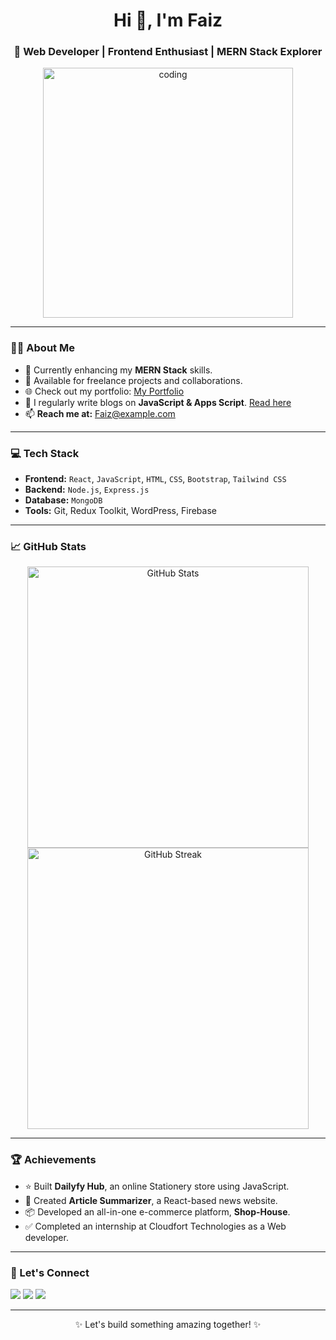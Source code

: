 <h1 align="center">Hi 👋, I'm Faiz</h1>
<h3 align="center">🚀 Web Developer | Frontend Enthusiast | MERN Stack Explorer</h3>

<p align="center">
  <img src="https://media.giphy.com/media/qgQUggAC3Pfv687qPC/giphy.gif" alt="coding" width="400"/>
</p>

---

### 👨‍💻 About Me
- 🌱 Currently enhancing my **MERN Stack** skills.
- 💼 Available for freelance projects and collaborations.
- 🌐 Check out my portfolio: [My Portfolio](#)
- 📝 I regularly write blogs on **JavaScript & Apps Script**. [Read here](#)
- 📫 **Reach me at:** Faiz@example.com

---

### 💻 Tech Stack
- **Frontend:** `React`, `JavaScript`, `HTML`, `CSS`, `Bootstrap`, `Tailwind CSS`
- **Backend:** `Node.js`, `Express.js`
- **Database:** `MongoDB`
- **Tools:** Git, Redux Toolkit, WordPress, Firebase

---

### 📈 GitHub Stats
<p align="center">
  <img src="https://github-readme-stats.vercel.app/api?username=YourGitHubUsername&show_icons=true&theme=radical" alt="GitHub Stats" width="450"/>
  <img src="https://github-readme-streak-stats.herokuapp.com/?user=YourGitHubUsername&theme=radical" alt="GitHub Streak" width="450"/>
</p>

---

### 🏆 Achievements
- ⭐ Built **Dailyfy Hub**, an online Stationery store using JavaScript.
- 🌟 Created **Article Summarizer**, a React-based news website.
- 📦 Developed an all-in-one e-commerce platform, **Shop-House**.
- ✅ Completed an internship at Cloudfort Technologies as a Web developer.

---

### 🌟 Let's Connect
<p>
  <a href="https://www.linkedin.com/in/yourlinkedinprofile/" target="_blank"><img src="https://www.linkedin.com/in/faiz-mohammad-4b193b24b/"/></a>
  <a href="mailto:suhail@example.com" target="_blank"><img src="https://img.shields.io/badge/Gmail-%23D14836.svg?style=for-the-badge&logo=gmail&logoColor=white"/></a>
  <a href="https://github.com/YourGitHubUsername" target="_blank"><img src="https://img.shields.io/badge/GitHub-%2312100E.svg?style=for-the-badge&logo=github&logoColor=white"/></a>
</p>

---

<p align="center">✨ Let's build something amazing together! ✨</p>
